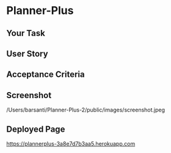 # Planner-Plus

## Your Task


## User Story


## Acceptance Criteria


## Screenshot
/Users/barsanti/Planner-Plus-2/public/images/screenshot.jpeg

## Deployed Page
https://plannerplus-3a8e7d7b3aa5.herokuapp.com
